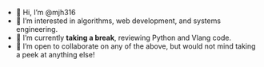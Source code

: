 - 👋 Hi, I’m @mjh316
- 👀 I’m interested in algorithms, web development, and systems engineering.
- 🌱 I’m currently **taking a break**, reviewing Python and Vlang code.
- 💞️ I’m open to collaborate on any of the above, but would not mind taking a peek at anything else!

<!---
mjh316/mjh316 is a ✨ special ✨ repository because its `README.md` (this file) appears on your GitHub profile.
You can click the Preview link to take a look at your changes.
--->
